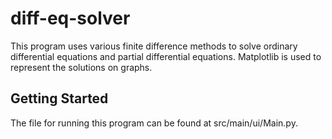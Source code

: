 # diff-eq-solver

This program uses various finite difference methods to solve ordinary differential equations and partial differential equations. Matplotlib is used to represent the solutions on graphs.

## Getting Started

The file for running this program can be found at src/main/ui/Main.py. 
